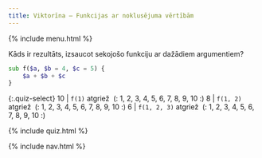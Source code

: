 ```yaml
---
title: Viktorīna — Funkcijas ar noklusējuma vērtībām
---
```


{% include menu.html %}

Kāds ir rezultāts, izsaucot sekojošo funkciju ar dažādiem argumentiem?

```raku
sub f($a, $b = 4, $c = 5) {
    $a + $b + $c
}
```

{:.quiz-select}
10 | `f(1)` atgriež&nbsp; (: 1, 2, 3, 4, 5, 6, 7, 8, 9, 10 :)
8 | `f(1, 2)` atgriež&nbsp; (: 1, 2, 3, 4, 5, 6, 7, 8, 9, 10 :)
6 | `f(1, 2, 3)` atgriež&nbsp; (: 1, 2, 3, 4, 5, 6, 7, 8, 9, 10 :)

{% include quiz.html %}

{% include nav.html %}